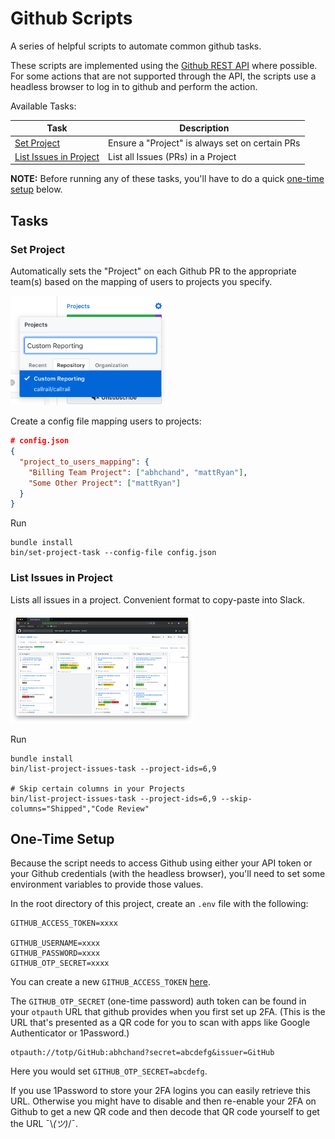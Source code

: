 # Github Scripts

A series of helpful scripts to automate common github tasks.

These scripts are implemented using the [Github REST API](https://developer.github.com/v3/) where possible. For some actions that are not supported through the API, the scripts use a headless browser to log in to github and perform the action.

Available Tasks:

| Task | Description |
| ------------- | ------------- |
| [Set Project](#task-set-project) | Ensure a "Project" is always set on certain PRs |
| [List Issues in Project](#task-list-project-issues) | List all Issues (PRs) in a Project |

**NOTE:** Before running any of these tasks, you'll have to do a quick [one-time setup](#one-time-setup) below.

## Tasks

### <a name="task-set-project"></a> Set Project

Automatically sets the "Project" on each Github PR to the appropriate team(s) based on the mapping of users to projects you specify.

<p>
  <img src="meta/project-menu.png" height="175" />
</p>

Create a config file mapping users to projects:

```json
# config.json
{
  "project_to_users_mapping": {
    "Billing Team Project": ["abhchand", "mattRyan"],
    "Some Other Project": ["mattRyan"]
  }
}
```

Run

```
bundle install
bin/set-project-task --config-file config.json
```

### <a name="task-list-project-issues"></a> List Issues in Project

Lists all issues in a project. Convenient format to copy-paste into Slack.

<p>
  <img src="meta/project-board.png" height="175" />
</p>


Run

```
bundle install
bin/list-project-issues-task --project-ids=6,9

# Skip certain columns in your Projects
bin/list-project-issues-task --project-ids=6,9 --skip-columns="Shipped","Code Review"
```

## <a name="one-time-setup"></a> One-Time Setup

Because the script needs to access Github using either your API token or your Github credentials (with the headless browser), you'll need to set some environment variables to provide those values.

In the root directory of this project, create an `.env` file with the following:

```
GITHUB_ACCESS_TOKEN=xxxx

GITHUB_USERNAME=xxxx
GITHUB_PASSWORD=xxxx
GITHUB_OTP_SECRET=xxxx
```

You can create a new `GITHUB_ACCESS_TOKEN` [here](https://github.com/settings/tokens).

The `GITHUB_OTP_SECRET` (one-time password) auth token can be found in your `otpauth` URL that
github provides when you first set up 2FA. (This is the URL that's presented as a QR
code for you to scan with apps like Google Authenticator or 1Password.)

```
otpauth://totp/GitHub:abhchand?secret=abcdefg&issuer=GitHub
```

Here you would set `GITHUB_OTP_SECRET=abcdefg`.

If you use 1Password to store your 2FA logins you can easily retrieve this URL.
Otherwise you might have to disable and then re-enable your 2FA on Github
to get a new QR code and then decode that QR code yourself to get the URL ¯\\_(ツ)_/¯.
